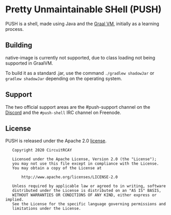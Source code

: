 # Pretty Unmaintainable SHell (PUSH)
PUSH is a shell, made using Java and the [Graal VM](https://www.graalvm.org), initially as a learning process.

## Building
native-image is currently not supported, due to class loading not being supported in GraalVM.

To build it as a standard .jar, use the command `./gradlew shadowJar` or `gradlew shadowJar` depending on the operating system.

## Support
The two official support areas are the #push-support channel on the [Discord](https://discord.gg/ssdp3sN) and the `#push-shell` IRC channel on Freenode.

## License
PUSH is released under the Apache 2.0 [license](https://github.com/CircuitCodes/Push/blob/master/LICENSE).
```
   Copyright 2020 CircuitRCAY

   Licensed under the Apache License, Version 2.0 (the "License");
   you may not use this file except in compliance with the License.
   You may obtain a copy of the License at

       http://www.apache.org/licenses/LICENSE-2.0

   Unless required by applicable law or agreed to in writing, software
   distributed under the License is distributed on an "AS IS" BASIS,
   WITHOUT WARRANTIES OR CONDITIONS OF ANY KIND, either express or implied.
   See the License for the specific language governing permissions and
   limitations under the License.

```
